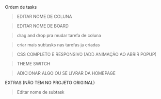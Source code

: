 Ordem de tasks

> EDITAR NOME DE COLUNA

> EDITAR NOME DE BOARD

> drag and drop pra mudar tarefa de coluna

> criar mais subtasks nas tarefas ja criadas

> CSS COMPLETO E RESPONSIVO (ADD ANIMAÇÃO AO ABRIR POPUP)

> THEME SWITCH

>ADICIONAR ALGO OU SE LIVRAR DA HOMEPAGE


EXTRAS (NÃO TEM NO PROJETO ORIGINAL)

> Editar nome de subtask

